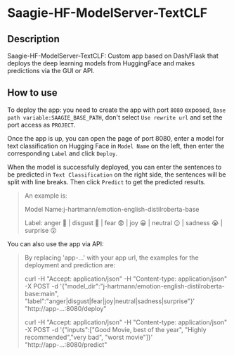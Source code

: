 # Saagie-HF-ModelServer-TextCLF


## Description
Saagie-HF-ModelServer-TextCLF: Custom app based on Dash/Flask that deploys the deep learning models from HuggingFace and makes predictions via the GUI or API. 


## How to use
To deploy the app: you need to create the app with port `8080` exposed, `Base path variable:SAAGIE_BASE_PATH`, don't select `Use rewrite url` and set the port access as `PROJECT`. 

Once the app is up, you can open the page of port 8080, enter a model for text classification on Hugging Face in `Model Name` on the left, then enter the corresponding `Label` and click `Deploy`.

When the model is successfully deployed, you can enter the sentences to be predicted in `Text Classification` on the right side, the sentences will be split with line breaks. Then click `Predict` to get the predicted results.

> An example is: 
> 
> Model Name:j-hartmann/emotion-english-distilroberta-base
> 
> Label: anger 🤬 | disgust 🤢 | fear 😨 | joy 😀 | neutral 😐 | sadness 😭 | surprise 😲 



You can also use the app via API:
> By replacing 'app-...' with your app url, the examples for the deployment and prediction are: 
> 
> curl -H "Accept: application/json" -H "Content-type: application/json" -X POST -d '{"model_dir":"j-hartmann/emotion-english-distilroberta-base:main", "label":"anger|disgust|fear|joy|neutral|sadness|surprise"}' "http://app-...:8080/deploy"
> 
> curl -H "Accept: application/json" -H "Content-type: application/json" -X POST -d '{"inputs":["Good Movie, best of the year", "Highly recommended","very bad", "worst movie"]}' "http://app-...:8080/predict"
